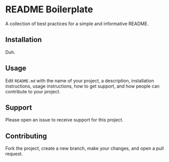 # README Boilerplate

A collection of best practices for a simple and informative README.

## Installation

Duh.

## Usage

Edit `README.md` with the name of your project, a description, installation instructions, usage instructions, how to get support, and how people can contribute to your project.

## Support

Please open an issue to receive support for this project.

## Contributing

Fork the project, create a new branch, make your changes, and open a pull request.

